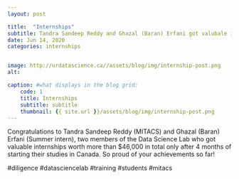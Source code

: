```yaml
---
layout: post

title:  "Internships"
subtitle: Tandra Sandeep Reddy and Ghazal (Baran) Erfani got valubale internships.
date: Jun 14, 2020
categories: internships


image: http://urdatascience.ca//assets/blog/img/internship-post.png
alt: 

caption: #what displays in the blog grid:
    code: 1
    title: Internships
    subtitle: subtitle
    thumbnail: {{ site.url }}/assets/blog/img/internship-post.png
---
```


Congratulations to Tandra Sandeep Reddy (MITACS) and Ghazal (Baran) Erfani (Summer intern), two members of the Data Science Lab who got valuable internships worth more than $46,000 in total only after 4 months of starting their studies in Canada. So proud of your achievements so far!

#diligence #datasciencelab #training #students #mitacs

